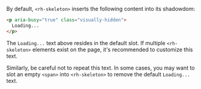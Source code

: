 By default, `<rh-skeleton>` inserts the following content into its shadowdom:

```html
<p aria-busy="true" class="visually-hidden">
  Loading...
</p>
```

The `Loading...` text above resides in the default slot. If multiple `<rh-skeleton>` elements exist on the page, it's recommended to customize this text. 

Similarly, be careful not to repeat this text. In some cases, you may want to slot an empty `<span>` into `<rh-skeleton>` to remove the default `Loading...` text.